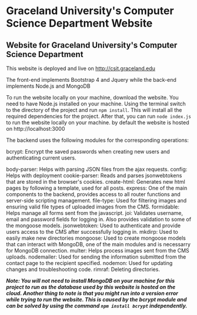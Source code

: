 # Graceland University's Computer Science Department Website
## Website for Graceland University's Computer Science Department

This website is deployed and live on http://csit.graceland.edu

The front-end implements Bootstrap 4 and Jquery while the back-end implements Node.js and MongoDB

To run the website locally on your machine, download the website. You need to have Node.js installed on your machine. Using the terminal switch to the directory of the project and run `npm install`. This will install all the required dependencies for the project. After that, you can run `node index.js` to run the website locally on your machine. by default the website is hosted on http://localhost:3000

The backend uses the following modules for the corresponding operations:

bcrypt: Encrypt the saved passwords when creating new users and authenticating current users.

body-parser: Helps with parsing JSON files from the ajax requests.
config: Helps with deployment
cookie-parser: Reads and parses jsonwebtokens that are stored in the browser's cookies.
create-html: Generates new html pages by following a template, used for all posts.
express: One of the main components to the backend, provides access to all router functions and server-side scripting management.
file-type: Used for filtering images and ensuring valid file types of uploaded images from the CMS.
formidable: Helps manage all forms sent from the javascript.
joi: Validates username, email and password fields for logging in. Also provides validation to some of the mongoose models.
jsonwebtoken: Used to authenticate and provide users access to the CMS after successfully logging in.
mkdirp: Used to easily make new directories
mongoose: Used to create mongoose models that can interact with MongoDB, one of the main modules and is necessarry for MongoDB connection.
multer: Helps process images sent from the CMS uploads.
nodemailer: Used for sending the information submitted from the contact page to the recipient specified.
nodemon: Used for updating changes and troubleshooting code.
rimraf: Deleting directories.



***Note: You will not need to install MongoDB on your machine for this project to run as the database used by this website is hosted on the cloud. Another thing to note is that you might run into a version error while trying to run the website. This is caused by the bcrypt module and can be solved by using the command `npm install bcrypt` independently.***

